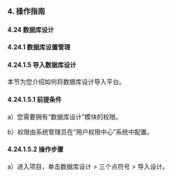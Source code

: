 ### 4. 操作指南

#### 4.24 数据库设计

#### 4.24.1 数据库设置管理

#### 4.24.1.5 导入数据库设计

本节为您介绍如何将数据库设计导入平台。

#### 4.24.1.5.1 前提条件

a）您需要拥有“数据库设计”模块的权限。

b）权限由系统管理员在“用户权限中心”系统中配置。

#### 4.24.1.5.2 操作步骤

a）进入项目，单击数据库设计 > 三个点符号 > 导入设计。
